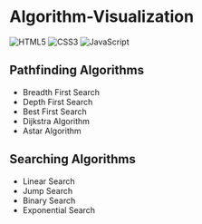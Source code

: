 # Algorithm-Visualization


![HTML5](https://img.shields.io/badge/html5-%23E34F26.svg?style=for-the-badge&logo=html5&logoColor=white) <img alt="CSS3" src="https://img.shields.io/badge/css3-%231572B6.svg?style=for-the-badge&logo=css3&logoColor=white"/>  ![JavaScript](https://img.shields.io/badge/javascript-%23323330.svg?style=for-the-badge&logo=javascript&logoColor=%23F7DF1E)


## Pathfinding Algorithms

* Breadth First Search
* Depth First Search
* Best First Search
* Dijkstra Algorithm
* Astar Algorithm

## Searching Algorithms

* Linear Search
* Jump Search
* Binary Search
* Exponential Search
